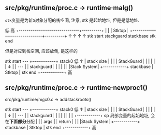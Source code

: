 ## src/pkg/runtime/proc.c -> runtime·malg()

`stk`变量是为新`G`对象分配的栈空间, 注意, stk 是起始地址, 但是是低地址.

低                                         高
+-------------------------------+----------+
|           |                   |  Stktop  |
+-------------------------------+----------+
↑           ↑                   ↑          ↑
stk start   stackguard          stackbase  stk end

但是对应到栈空间, 应该放倒, 是这样的

stk start  ---  +------------+    stack0                低
            ↑   | stack size |
            |   |            |
 StackGuard |   |            |
            |   |            |
            ↓   |            |
           ---  |            |    stackguard
                |            |
                |            |
                |            |
                |Stack System|
                +------------+    stackbase
                |   Stktop   |
stk end         +------------+                          高


## src/pkg/runtime/proc.c -> runtime·newproc1()
src/pkg/runtime/mgc0.c -> addstackroots()

stk start  ---  +------------+    stack0                低
            ↑   | stack size |
            |   |            |
 StackGuard |   |            |
            |   |            |
            ↓   |            |
           ---  |            |    stackguard
                |            |
                |            |
                |            |
                |            |
                +------------+    sp 局部变量的起始地址, 会在**下面部分**分配
                |            |
                |    args    |
                |   return   |
                |            |
                |Stack System|
                +------------+    stackbase
                |   Stktop   |
stk end         +------------+                          高

